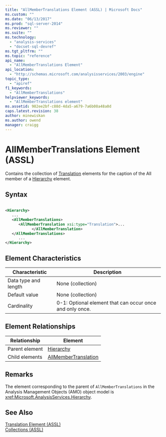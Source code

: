 ```yaml
---
title: "AllMemberTranslations Element (ASSL) | Microsoft Docs"
ms.custom: ""
ms.date: "06/13/2017"
ms.prod: "sql-server-2014"
ms.reviewer: ""
ms.suite: ""
ms.technology: 
  - "analysis-services"
  - "docset-sql-devref"
ms.tgt_pltfrm: ""
ms.topic: "reference"
api_name: 
  - "AllMemberTranslations Element"
api_location: 
  - "http://schemas.microsoft.com/analysisservices/2003/engine"
topic_type: 
  - "apiref"
f1_keywords: 
  - "AllMemberTranslations"
helpviewer_keywords: 
  - "AllMemberTranslations element"
ms.assetid: 982ee2bf-c88d-4da5-a679-7a6b08a48a0d
caps.latest.revision: 38
author: minewiskan
ms.author: owend
manager: craigg
---
```

# AllMemberTranslations Element (ASSL)
  Contains the collection of [Translation](../objects/translation-element-assl.md) elements for the caption of the All member of a [Hierarchy](../objects/hierarchy-element-assl.md) element.  
  
## Syntax  
  
```xml  
  
<Hierarchy>  
   ...  
   <AllMemberTranslations>  
      <AllMemberTranslation xsi:type="Translation">...  
            </AllMemberTranslation>  
   </AllMemberTranslations>  
      ...  
</Hierarchy>  
```  
  
## Element Characteristics  
  
|Characteristic|Description|  
|--------------------|-----------------|  
|Data type and length|None (collection)|  
|Default value|None (collection)|  
|Cardinality|0-1: Optional element that can occur once and only once.|  
  
## Element Relationships  
  
|Relationship|Element|  
|------------------|-------------|  
|Parent element|[Hierarchy](../objects/hierarchy-element-assl.md)|  
|Child elements|[AllMemberTranslation](../objects/allmembertranslation-element-assl.md)|  
  
## Remarks  
 The element corresponding to the parent of `AllMemberTranslations` in the Analysis Management Objects (AMO) object model is <xref:Microsoft.AnalysisServices.Hierarchy>.  
  
## See Also  
 [Translation Element &#40;ASSL&#41;](../objects/translation-element-assl.md)   
 [Collections &#40;ASSL&#41;](collections-assl.md)  
  
  
